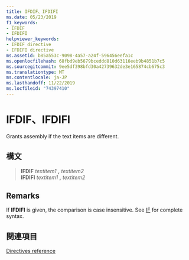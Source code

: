 ```yaml
---
title: IFDIF、IFDIFI
ms.date: 05/23/2019
f1_keywords:
- IFDIF
- IFDIFI
helpviewer_keywords:
- IFDIF directive
- IFDIFI directive
ms.assetid: b85a553c-9098-4a57-a24f-596456eefa1c
ms.openlocfilehash: 68fbd9eb5679bceddd810d63116eeb9b4851b7c5
ms.sourcegitcommit: 9ee5df398bfd30a42739632de3e165874cb675c3
ms.translationtype: MT
ms.contentlocale: ja-JP
ms.lasthandoff: 11/22/2019
ms.locfileid: "74397410"
---
```

# <a name="ifdif-ifdifi"></a>IFDIF、IFDIFI

Grants assembly if the text items are different.

## <a name="syntax"></a>構文

> **IFDIF** *textitem1* __,__ *textitem2*\
> **IFDIFI** *textitem1* __,__ *textitem2*

## <a name="remarks"></a>Remarks

If **IFDIFI** is given, the comparison is case insensitive. See [IF](../../assembler/masm/if-masm.md) for complete syntax.

## <a name="see-also"></a>関連項目

[Directives reference](../../assembler/masm/directives-reference.md)
